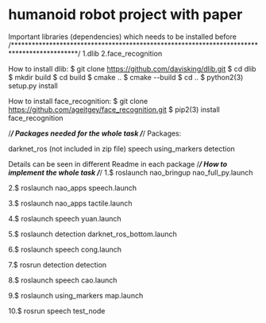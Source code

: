 # humanoid robot project with paper
Important libraries (dependencies) which needs to be installed before
/*******************************************************************************************/
1.dlib
2.face_recognition

How to install dlib:
$ git clone https://github.com/davisking/dlib.git
$ cd dlib
$ mkdir build
$ cd build
$ cmake ..
$ cmake --build
$ cd ..
$ python2(3) setup.py install

How to install face_recognition:
$ git clone https://github.com/ageitgey/face_recognition.git
$ pip2(3) install face_recognition

/*******************************************************************************************/
Packages needed for the whole task
/*******************************************************************************************/
Packages:

darknet_ros (not included in zip file)
speech
using_markers
detection

Details can be seen in different Readme in each package 
/*******************************************************************************************/
How to implement the whole task
/*******************************************************************************************/
1.$ roslaunch nao_bringup nao_full_py.launch

2.$ roslaunch nao_apps speech.launch 

3.$ roslaunch nao_apps tactile.launch 

4.$ roslaunch speech yuan.launch 

5.$ roslaunch detection darknet_ros_bottom.launch

6.$ roslaunch speech cong.launch

7.$ rosrun detection detection

8.$ roslaunch speech cao.launch

9.$ roslaunch using_markers map.launch

10.$ rosrun speech test_node

